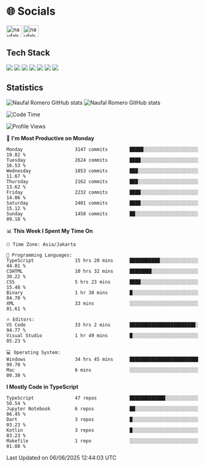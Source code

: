 <h1 align="">🌐 Socials</h1>
<p align="left">
<a href="https://linkedin.com/in/naufal-romero-putra-pratama-9ab816177/" target="blank"><img align="center" src="https://raw.githubusercontent.com/rahuldkjain/github-profile-readme-generator/master/src/images/icons/Social/linked-in-alt.svg" alt="naufalromero" height="30" width="40" /></a>
<a href="https://instagram.com/naufalromero" target="blank"><img align="center" src="https://raw.githubusercontent.com/rahuldkjain/github-profile-readme-generator/master/src/images/icons/Social/instagram.svg" alt="naufalromero" height="30" width="40" /></a>
</p>


<h2 align="">Tech Stack</h2>
<div align="">
  <img src="https://img.shields.io/badge/next.js-000000?style=for-the-badge&logo=nextdotjs&logoColor=white"/>
 <img src="https://img.shields.io/badge/typescript-%23007ACC.svg?style=for-the-badge&logo=typescript&logoColor=white"/>
 <img src="https://img.shields.io/badge/react-%2320232a.svg?style=for-the-badge&logo=react&logoColor=%2361DAFB"/>
 <img src="https://img.shields.io/badge/tailwindcss-%2338B2AC.svg?style=for-the-badge&logo=tailwind-css&logoColor=white"/>
 <img src="https://img.shields.io/badge/Prisma-3982CE?style=for-the-badge&logo=Prisma&logoColor=white"/>
 <img src="https://img.shields.io/badge/javascript-%23323330.svg?style=for-the-badge&logo=javascript&logoColor=%23F7DF1E"/>
 <img src="https://img.shields.io/badge/java-%23ED8B00.svg?style=for-the-badge&logo=openjdk&logoColor=white"/>
</div>


<h2 align="">Statistics</h2>
<div align="">
<img src="https://github-readme-stats-xi-nine-74.vercel.app/api?username=romves&show_icons=true&theme=tokyonight&include_all_commits=true&count_private=true" alt="Naufal Romero GitHub stats"/>
<img src="https://github-readme-stats-xi-nine-74.vercel.app/api/top-langs/?username=romves&theme=tokyonight&hide_border=false&include_all_commits=true&count_private=true&layout=compact" alt="Naufal Romero GitHub stats"/>
</div>

<!--START_SECTION:waka-->
![Code Time](http://img.shields.io/badge/Code%20Time-2%2C518%20hrs%2036%20mins-blue)

![Profile Views](http://img.shields.io/badge/Profile%20Views-2-blue)

📅 **I'm Most Productive on Monday** 

```text
Monday                   3147 commits        █████░░░░░░░░░░░░░░░░░░░░   19.82 % 
Tuesday                  2624 commits        ████░░░░░░░░░░░░░░░░░░░░░   16.53 % 
Wednesday                1853 commits        ███░░░░░░░░░░░░░░░░░░░░░░   11.67 % 
Thursday                 2162 commits        ███░░░░░░░░░░░░░░░░░░░░░░   13.62 % 
Friday                   2232 commits        ████░░░░░░░░░░░░░░░░░░░░░   14.06 % 
Saturday                 2401 commits        ████░░░░░░░░░░░░░░░░░░░░░   15.12 % 
Sunday                   1458 commits        ██░░░░░░░░░░░░░░░░░░░░░░░   09.18 % 
```


📊 **This Week I Spent My Time On** 

```text
🕑︎ Time Zone: Asia/Jakarta

💬 Programming Languages: 
TypeScript               15 hrs 20 mins      ███████████░░░░░░░░░░░░░░   44.01 % 
CSHTML                   10 hrs 32 mins      ████████░░░░░░░░░░░░░░░░░   30.22 % 
CSS                      5 hrs 23 mins       ████░░░░░░░░░░░░░░░░░░░░░   15.48 % 
Binary                   1 hr 38 mins        █░░░░░░░░░░░░░░░░░░░░░░░░   04.70 % 
XML                      33 mins             ░░░░░░░░░░░░░░░░░░░░░░░░░   01.61 % 

🔥 Editors: 
VS Code                  33 hrs 2 mins       ████████████████████████░   94.77 % 
Visual Studio            1 hr 49 mins        █░░░░░░░░░░░░░░░░░░░░░░░░   05.23 % 

💻 Operating System: 
Windows                  34 hrs 45 mins      █████████████████████████   99.70 % 
Mac                      6 mins              ░░░░░░░░░░░░░░░░░░░░░░░░░   00.30 % 
```

**I Mostly Code in TypeScript** 

```text
TypeScript               47 repos            █████████████░░░░░░░░░░░░   50.54 % 
Jupyter Notebook         6 repos             ██░░░░░░░░░░░░░░░░░░░░░░░   06.45 % 
Dart                     3 repos             █░░░░░░░░░░░░░░░░░░░░░░░░   03.23 % 
Kotlin                   3 repos             █░░░░░░░░░░░░░░░░░░░░░░░░   03.23 % 
Makefile                 1 repo              ░░░░░░░░░░░░░░░░░░░░░░░░░   01.08 % 
```




 Last Updated on 06/06/2025 12:44:03 UTC
<!--END_SECTION:waka-->

